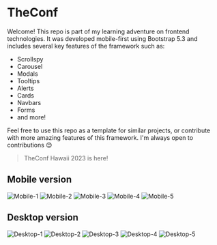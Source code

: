 # TheConf

Welcome! This repo is part of my learning adventure on frontend technologies. It was developed mobile-first using Bootstrap 5.3 and includes several key features of the framework such as:

- Scrollspy
- Carousel
- Modals
- Tooltips
- Alerts
- Cards
- Navbars
- Forms
- and more!

Feel free to use this repo as a template for similar projects, or contribute with more amazing features of this framework. I'm always open to contributions 😊

> TheConf Hawaii 2023 is here!

## Mobile version

![Mobile-1](https://user-images.githubusercontent.com/68788933/230756757-7875e047-a333-4b7e-a2fe-3774d23a38a8.png)
![Mobile-2](https://user-images.githubusercontent.com/68788933/230756657-3d4e4ab7-d71a-4b42-aa99-46df2610b43b.png)
![Mobile-3](https://user-images.githubusercontent.com/68788933/230756659-1ae0be34-6ec2-46b1-bf0f-570b84de7a26.png)
![Mobile-4](https://user-images.githubusercontent.com/68788933/230756674-7e024320-40a3-4504-b7cb-0fd856ac3e81.png)
![Mobile-5](https://user-images.githubusercontent.com/68788933/230756700-d828c000-3237-45e8-b29a-3c4331aaa432.png)

## Desktop version

![Desktop-1](https://user-images.githubusercontent.com/68788933/230756551-1611c8d6-c456-4170-870a-9a73a06fe59c.png)
![Desktop-2](https://user-images.githubusercontent.com/68788933/230756600-7d8fc361-6ce7-4088-9c28-eb1c8d3ea83a.png)
![Desktop-3](https://user-images.githubusercontent.com/68788933/230756623-afecd2a0-ed90-4cae-b21d-7058a44cbd0a.png)
![Desktop-4](https://user-images.githubusercontent.com/68788933/230756629-483164a4-304e-466b-9e1b-2f6128b40d9d.png)
![Desktop-5](https://user-images.githubusercontent.com/68788933/230756714-61afa6e9-9f61-4d3f-9cd6-5a99098001b7.png)
